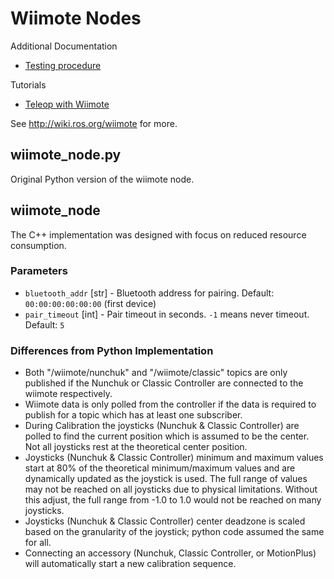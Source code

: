 # Wiimote Nodes

Additional Documentation
 * [Testing procedure](doc/testing.md)
 
Tutorials
 * [Teleop with Wiimote](doc/tutorials/teleop.md)

See http://wiki.ros.org/wiimote for more.

## wiimote_node.py

Original Python version of the wiimote node.

## wiimote_node

The C++ implementation was designed with focus on reduced resource consumption.

### Parameters

* `bluetooth_addr` [str] - Bluetooth address for pairing. Default: `00:00:00:00:00:00` (first device)
* `pair_timeout` [int] - Pair timeout in seconds. `-1` means never timeout. Default: `5`

### Differences from Python Implementation
* Both "/wiimote/nunchuk" and "/wiimote/classic" topics are only published
if the Nunchuk or Classic Controller are connected to the wiimote respectively.
* Wiimote data is only polled from the controller if the data is required
to publish for a topic which has at least one subscriber.
* During Calibration the joysticks (Nunchuk & Classic Controller) are polled
to find the current position which is assumed to be the center. Not all joysticks
rest at the theoretical center position.
* Joysticks (Nunchuk & Classic Controller) minimum and maximum values start at
80% of the theoretical minimum/maximum values and are dynamically updated as
the joystick is used. The full range of values may not be reached on all joysticks
due to physical limitations. Without this adjust, the full range from -1.0 to 1.0
would not be reached on many joysticks.
* Joysticks (Nunchuk & Classic Controller) center deadzone is scaled based on
the granularity of the joystick; python code assumed the same for all.
* Connecting an accessory (Nunchuk, Classic Controller, or MotionPlus) will
automatically start a new calibration sequence.
